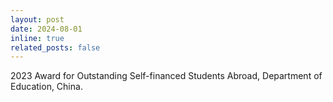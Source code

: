 ```yaml
---
layout: post
date: 2024-08-01
inline: true
related_posts: false
---
```


2023 Award for Outstanding Self-financed Students Abroad, Department of Education, China.
